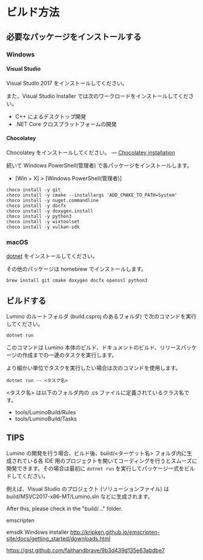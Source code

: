 ビルド方法
========


必要なパッケージをインストールする
--------
### Windows

#### Visual Studio
Visual Studio 2017 をインストールしてください。

また、Visual Studio Installer では次のワークロードをインストールしてください。
* C++ によるデスクトップ開発
* .NET Core クロスプラットフォームの開発


#### Chocolatey
Chocolatey をインストールしてください。
― [Chocolatey installation](https://chocolatey.org/docs/installation)

続いて Windows PowerShell(管理者) で各パッケージをインストールします。 
- [Win + X] > [Windows PowerShell(管理者)]

```
choco install -y git
choco install -y cmake --installargs 'ADD_CMAKE_TO_PATH=System'
choco install -y nuget.commandline
choco install -y docfx
choco install -y doxygen.install
choco install -y python3
choco install -y wixtoolset
choco install -y vulkan-sdk
```

### macOS
[dotnet](https://docs.microsoft.com/ja-jp/dotnet/core/macos-prerequisites?tabs=netcore2x) をインストールしてください。

その他のパッケージは homebrew でインストールします。
```
brew install git cmake doxygen docfx openssl python3
```


ビルドする
--------
Lumino のルートフォルダ (build.csproj のあるフォルダ) で次のコマンドを実行してください。

```
dotnet run
```

このコマンドは Lumino 本体のビルド、ドキュメントのビルド、リリースパッケージの作成までの一連のタスクを実行します。

より細かい単位でタスクを実行したい場合は次のコマンドを使用します。

```
dotnet run -- <タスク名>
```

<タスク名> は以下のフォルダ内の .cs ファイルに定義されているクラス名です。
- tools/LuminoBuild/Rules
- tools/LuminoBuild/Tasks


TIPS
--------
Lumino の開発を行う場合、ビルド後、build/<ターゲット名> フォルダ内に生成されている各 IDE 用のプロジェクトを開いてコーディングを行うとスムーズに開発できます。その場合は最初に `dotnet run` を実行してパッケージ一式をビルドしてください。

例えば、Visual Studio のプロジェクト (ソリューションファイル) は build/MSVC2017-x86-MT/Lumino.sln などに生成されます。


After this, please check in the "build/..." folder.


emscripten

emsdk Windows installer
http://kripken.github.io/emscripten-site/docs/getting_started/downloads.html

https://gist.github.com/faithandbrave/9b3d439d135e63abdbe7
